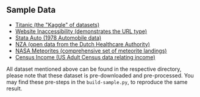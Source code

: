 ## Sample Data

* [Titanic (the "Kaggle" of datasets)](https://www.kaggle.com/c/titanic/data)
* [Website Inaccessibility (demonstrates the URL type)](https://raw.githubusercontent.com/berkmancenter/url-lists/master/lists/et.csv)
* [Stata Auto (1978 Automobile data)](http://www.stata-press.com/data/r15/auto2.dta)
* [NZA (open data from the Dutch Healthcare Authority)](https://www.opendisdata.nl/download/csv/01_DBC.csv)
* [NASA Meteorites (comprehensive set of meteorite landings)](https://data.nasa.gov/api/views/gh4g-9sfh/rows.csv?accessType=DOWNLOAD)
* [Census Income (US Adult Census data relating income)](https://archive.ics.uci.edu/ml/machine-learning-databases/adult/adult.data)

All dataset mentioned above can be found in the respective directory, please 
note that these dataset is pre-downloaded and pre-processed. You may find 
these pre-steps in the `build-sample.py`, to reproduce the same result.





